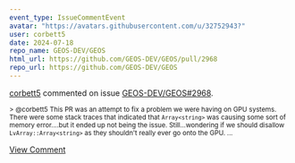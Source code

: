 ```yaml
---
event_type: IssueCommentEvent
avatar: "https://avatars.githubusercontent.com/u/32752943?"
user: corbett5
date: 2024-07-18
repo_name: GEOS-DEV/GEOS
html_url: https://github.com/GEOS-DEV/GEOS/pull/2968
repo_url: https://github.com/GEOS-DEV/GEOS
---
```


<a href='https://github.com/corbett5' target='_blank'>corbett5</a> commented on issue <a href='https://github.com/GEOS-DEV/GEOS/pull/2968' target='_blank'>GEOS-DEV/GEOS#2968</a>.

<small>> @corbett5 This PR was an attempt to fix a problem we were having on GPU systems. There were some stack traces that indicated that `Array<string>` was causing some sort of memory error....but it ended up not being the issue. Still...wondering if we should disallow `LvArray::Array<string>` as they shouldn't really ever go onto the GPU....</small>

<a href='https://github.com/GEOS-DEV/GEOS/pull/2968' target='_blank'>View Comment</a>